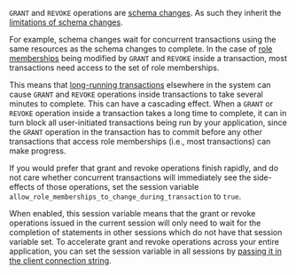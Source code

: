 `GRANT` and `REVOKE` operations are [schema changes](online-schema-changes.html).  As such they inherit the [limitations of schema changes](online-schema-changes.html#limitations).

For example, schema changes wait for concurrent transactions using the same resources as the schema changes to complete. In the case of [role memberships](security-reference/authorization.html#roles) being modified by `GRANT` and `REVOKE` inside a transaction, most transactions need access to the set of role memberships.

This means that [long-running transactions](query-behavior-troubleshooting.html#hanging-or-stuck-queries) elsewhere in the system can cause `GRANT` and `REVOKE` operations inside transactions to take several minutes to complete. This can have a cascading effect. When a `GRANT` or `REVOKE` operation inside a transaction takes a long time to complete, it can in turn block all user-initiated transactions being run by your application, since the `GRANT` operation in the transaction has to commit before any other transactions that access role memberships (i.e., most transactions) can make progress.

If you would prefer that grant and revoke operations finish rapidly, and do not care whether concurrent transactions will immediately see the side-effects of those operations, set the session variable `allow_role_memberships_to_change_during_transaction` to `true`.

When enabled, this session variable means that the grant or revoke operations issued in the current session will only need to wait for the completion of statements in other sessions which do not have that session variable set. To accelerate grant and revoke operations across your entire application, you can set the session variable in all sessions by [passing it in the client connection string](connection-parameters.html#supported-options-parameters).
